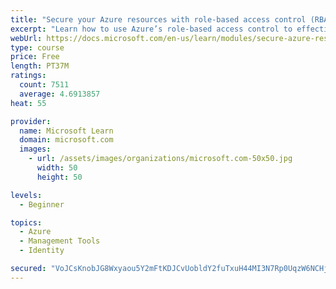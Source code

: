 ```yaml
---
title: "Secure your Azure resources with role-based access control (RBAC)"
excerpt: "Learn how to use Azure’s role-based access control to effectively manage your team’s access to Azure resources."
webUrl: https://docs.microsoft.com/en-us/learn/modules/secure-azure-resources-with-rbac/
type: course
price: Free
length: PT37M
ratings:
  count: 7511
  average: 4.6913857
heat: 55

provider:
  name: Microsoft Learn
  domain: microsoft.com
  images:
    - url: /assets/images/organizations/microsoft.com-50x50.jpg
      width: 50
      height: 50

levels:
  - Beginner

topics:
  - Azure
  - Management Tools
  - Identity

secured: "VoJCsKnobJG8Wxyaou5Y2mFtKDJCvUobldY2fuTxuH44MI3N7Rp0UqzW6NCHjVdS/bVHC11Npm5Ab0/P5qeqzhwUJ5gA90Dnx4lrbojJu/5bcyNwqH1VqBDgmJLychRKKgKtO9QdXAacFF9EB+kgH41ZDr/bPUUYlqBWt7VL6T8FPaz+FbOYVB7JTFa7ntfJ6voMpqudwZBe4zel6PhkF6N5/jDRJuXK9c21ViQ/5lpo2SKfaJNmUSTttrD9CTvBGWpfXe3lhPmIgF1LWQz4RAdyohEXyBgTt+B+V5JDEd0AM5E/zDcj0iCF88fAJyd9G8mC2WnDn9ZeHjZu3a1k2n2hg+dWiwkoGWtFYnwdXp4Zf7hMM1YbkE00rF0qTMwWKOgrbvZI+sZJh/XvOKlV2/ZiwWiYBcAVAkxaQiderVE=;XTRhIGFYiJS1qGNRpVwRGg=="
---
```


